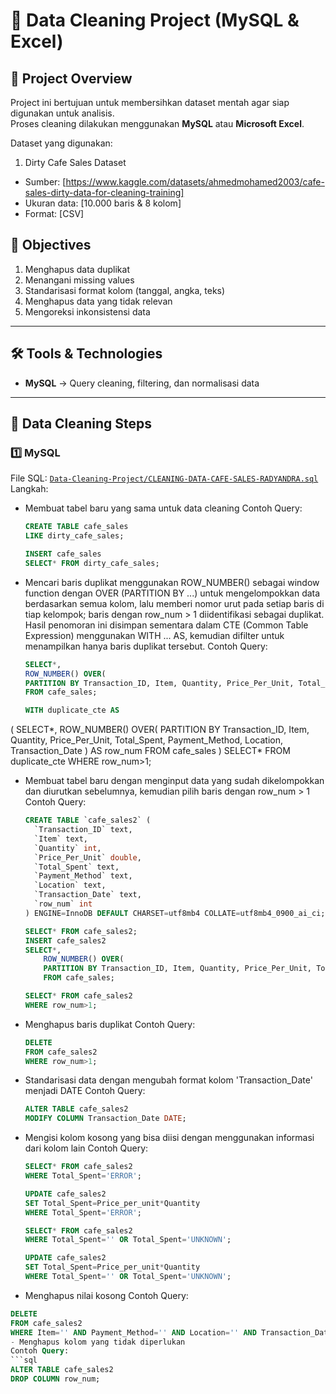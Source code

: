 # 🧹 Data Cleaning Project (MySQL & Excel)

## 📌 Project Overview
Project ini bertujuan untuk membersihkan dataset mentah agar siap digunakan untuk analisis.  
Proses cleaning dilakukan menggunakan **MySQL** atau **Microsoft Excel**.

Dataset yang digunakan:
1. Dirty Cafe Sales Dataset
- Sumber: [https://www.kaggle.com/datasets/ahmedmohamed2003/cafe-sales-dirty-data-for-cleaning-training]
- Ukuran data: [10.000 baris & 8 kolom] 
- Format: [CSV]

## 🎯 Objectives
1. Menghapus data duplikat
2. Menangani missing values
3. Standarisasi format kolom (tanggal, angka, teks)
4. Menghapus data yang tidak relevan
5. Mengoreksi inkonsistensi data

---

## 🛠 Tools & Technologies
- **MySQL** → Query cleaning, filtering, dan normalisasi data

---

## 📂 Data Cleaning Steps

### 1️⃣ MySQL
File SQL: [`Data-Cleaning-Project/CLEANING-DATA-CAFE-SALES-RADYANDRA.sql`](Data-Cleaning-Project/CLEANING-DATA-CAFE-SALES-RADYANDRA.sql)  
Langkah:
- Membuat tabel baru yang sama untuk data cleaning
	  Contoh Query:
	```sql
	CREATE TABLE cafe_sales
	LIKE dirty_cafe_sales;
	
	INSERT cafe_sales
	SELECT* FROM dirty_cafe_sales;

- Mencari baris duplikat menggunakan ROW_NUMBER() sebagai window function dengan OVER (PARTITION BY ...) untuk mengelompokkan data berdasarkan semua kolom, lalu memberi nomor urut pada setiap baris di tiap kelompok; baris dengan row_num > 1 diidentifikasi sebagai duplikat. Hasil penomoran ini disimpan sementara dalam CTE (Common Table Expression) menggunakan WITH ... AS, kemudian difilter untuk menampilkan hanya baris duplikat tersebut.
	  Contoh Query:
	```sql
	SELECT*,
	ROW_NUMBER() OVER(
	PARTITION BY Transaction_ID, Item, Quantity, Price_Per_Unit, Total_Spent, Payment_Method, Location, Transaction_Date ) AS row_num
	FROM cafe_sales;
 
 	WITH duplicate_cte AS
(
	SELECT*,
	ROW_NUMBER() OVER(
	PARTITION BY Transaction_ID, Item, Quantity, Price_Per_Unit, Total_Spent, Payment_Method, Location, Transaction_Date ) AS row_num
	FROM cafe_sales
)
SELECT* FROM duplicate_cte
WHERE row_num>1;
- Membuat tabel baru dengan menginput data yang sudah dikelompokkan dan diurutkan sebelumnya, kemudian pilih baris dengan row_num > 1
  Contoh Query:
	```sql
	CREATE TABLE `cafe_sales2` (
	  `Transaction_ID` text,
	  `Item` text,
	  `Quantity` int,
	  `Price_Per_Unit` double,
	  `Total_Spent` text,
	  `Payment_Method` text,
	  `Location` text,
	  `Transaction_Date` text,
	  `row_num` int
	) ENGINE=InnoDB DEFAULT CHARSET=utf8mb4 COLLATE=utf8mb4_0900_ai_ci;

	SELECT* FROM cafe_sales2;
 	INSERT cafe_sales2
	SELECT*,
		ROW_NUMBER() OVER(
		PARTITION BY Transaction_ID, Item, Quantity, Price_Per_Unit, Total_Spent, Payment_Method, Location, Transaction_Date ) AS row_num
		FROM cafe_sales;
	
	SELECT* FROM cafe_sales2
	WHERE row_num>1;
- Menghapus baris duplikat
	  Contoh Query:
	```sql
	DELETE
	FROM cafe_sales2
	WHERE row_num>1;
- Standarisasi data dengan mengubah format kolom 'Transaction_Date' menjadi DATE
	  Contoh Query:
	```sql
	ALTER TABLE cafe_sales2
	MODIFY COLUMN Transaction_Date DATE;
- Mengisi kolom kosong yang bisa diisi dengan menggunakan informasi dari kolom lain
	  Contoh Query:
	```sql
	SELECT* FROM cafe_sales2
	WHERE Total_Spent='ERROR';
	
	UPDATE cafe_sales2
	SET Total_Spent=Price_per_unit*Quantity
	WHERE Total_Spent='ERROR';
	
	SELECT* FROM cafe_sales2
	WHERE Total_Spent='' OR Total_Spent='UNKNOWN';
	
	UPDATE cafe_sales2
	SET Total_Spent=Price_per_unit*Quantity
	WHERE Total_Spent='' OR Total_Spent='UNKNOWN';

- Menghapus nilai kosong
  Contoh Query:
```sql
DELETE 
FROM cafe_sales2
WHERE Item='' AND Payment_Method='' AND Location='' AND Transaction_Date='';
- Menghapus kolom yang tidak diperlukan
Contoh Query:
```sql
ALTER TABLE cafe_sales2
DROP COLUMN row_num;
